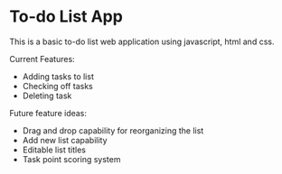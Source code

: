 # To-do List App
This is a basic to-do list web application using javascript, html and css.

Current Features:
- Adding tasks to list
- Checking off tasks
- Deleting task

Future feature ideas:
- Drag and drop capability for reorganizing the list
- Add new list capability
- Editable list titles
- Task point scoring system
